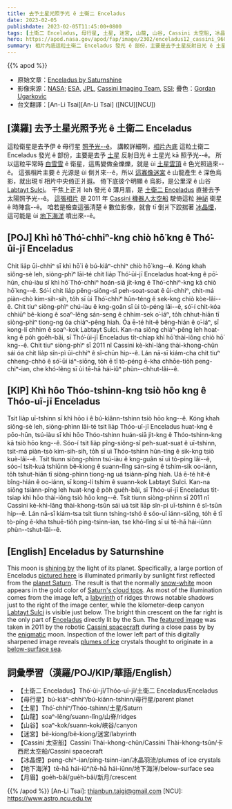 ```yaml
---
title: 去予土星光照予光 ê 土衛二 Enceladus
date: 2023-02-05
publishdate: 2023-02-05T11:45:00+0800
tags: [土衛二 Enceladus, 母行星, 土星, 迷宮, 山龍, 山谷, Cassini 太空船, 冰晶煙, 地下海洋, 月眉]
hero: https://apod.nasa.gov/apod/fap/image/2302/enceladus12_cassini_960.jpg
summary: 相片內底這粒土衛二 Enceladus 發光 ê 部份，主要是去予土星反射日光 ê 土星光 kā 照予光--ê。
---
```


{{% apod %}}

- 原始文章：[Enceladus by Saturnshine](https://apod.nasa.gov/apod/ap230205.html)
- 影像來源：[NASA](https://www.nasa.gov/); [ESA](https://www.esa.int/), [JPL](https://www.jpl.nasa.gov/), [Cassini Imaging Team](https://ciclops.org/), [SSI](https://www.spacescience.org/); 疊色：[Gordan Ugarkovic](https://www.flickr.com/people/ugordan/)
- 台文翻譯：[An-Li Tsai][An-Li Tsai] ([NCU][NCU])

## [漢羅] 去予土星光照予光 ê 土衛二 Enceladus
這粒衛星是去予伊 ê 母行星 [照予光--ê][shining by]。
講較詳細咧，[相片內底][pictured here] 這粒土衛二 Enceladus 發光 ê 部份，主要是去予 [土星][planet Saturn] 反射日光 ê 土星光 kā 照予光--ê。
所以這粒平常時 [白雪雪][snow-white] ê 衛星，這馬變做金爍爍，就是 ùi [土星雲頂][Saturn's cloud tops] ê 色光照過來--ê。
這張相片主要 ê 光源是 ùi 倒爿來--ê，所以 [這寡像迷宮][labyrinth] ê 山龍產生 ê 深色烏影，就出現 tī 相片中央倚正爿遐。
倚下底彼个明顯 ê 烏影，是公里深 ê 山谷 [Labtayt Sulci][Labtayt Sulci]。
干焦上正爿 leh 發光 ê 薄月眉，是 [土衛二 Enceladus][Enceladus] 直接去予太陽照予光--ê。
[這張相片][featured image] 是 2011 年 [Cassini 機器人太空船][Cassini spacecraft] 駛倚這粒 [神祕][enigmatic] 衛星 ê 時陣翕--ê。
咱若是檢查這張清楚 ê 數位影像，就會 tī 倒爿下跤揣著 [冰晶煙][plumes of ice]，這可能是 ùi  [地下海洋][below-surface sea] 噴出來--ê。



## [POJ] Khì hô͘ Thó͘-chhiⁿ-kng chiò hō͘ kng ê Thó͘-ūi-jī Enceladus
Chit lia̍p ūi-chhiⁿ sī khì hō͘ i ê bú-kiâⁿ-chhiⁿ chiò hō͘ kng--ê.
Kóng khah siông-sè leh, siòng-phìⁿ lāi-té chit lia̍p Thó͘-ūi-jī Enceladus hoat-kng ê pō͘-hūn, chú-iàu sī khì hō͘ Thó͘-chhiⁿ hoán-siā ji̍t-kng ê Thó͘-chhiⁿ-kng  kā chiò hō͘ kng--ê.
Só͘-í chit lia̍p pêng-siông-sî peh-soat-soat ê ūi-chhiⁿ, chit-má piàn-chò kim-sih-sih, to̍h sī ùi Thó͘-chhiⁿ hûn-téng ê sek-kng chiò kòe-lâi--ê.
Chit tiuⁿ siòng-phìⁿ chú-iàu ê kng-goân sī ùi tò-péng lâi--ê, só͘-í chit-kóa chhiūⁿ bê-kiong ê soaⁿ-lêng sán-seng ê chhim-sek o͘-iáⁿ, to̍h chhut-hiān tī siòng-phìⁿ tiong-ng óa chiàⁿ-pêng hiah.
Óa ē-té hit-ê bêng-hián ê o͘-iáⁿ, sī kong-lí chhim ê soaⁿ-kok Labtayt Sulci.
Kan-na siōng chiàⁿ-pêng leh hoat-kng ê po̍h goe̍h-bâi, sī Thó͘-ūi-jī Enceladus ti̍t-chiap khì hō͘ thài-iông chiò hō͘ kng--ê.
Chit tiuⁿ siòng-phìⁿ sī 2011 nî Cassini kè-khì-lâng thài-khong-chûn sái óa chit lia̍p sîn-pì ūi-chhiⁿ ê sî-chūn hip--ê.
Lán nā-sī kiám-cha chit tiuⁿ chheng-chhó ê só͘-ūi iáⁿ-siōng, to̍h ē tī tò-péng ē-kha chhōe-tio̍h peng-chiⁿ-ian, che khó-lêng sī ùi tē-hā hái-iûⁿ phùn--chhut-lâi--ê.


## [KIP] Khì hôo Thóo-tshinn-kng tsiò hōo kng ê Thóo-uī-jī Enceladus
Tsit lia̍p uī-tshinn sī khì hōo i ê bú-kiânn-tshinn tsiò hōo kng--ê.
Kóng khah siông-sè leh, siòng-phìnn lāi-té tsit lia̍p Thóo-uī-jī Enceladus huat-kng ê pōo-hūn, tsú-iàu sī khì hōo Thóo-tshinn huán-siā ji̍t-kng ê Thóo-tshinn-kng  kā tsiò hōo kng--ê.
Sóo-í tsit lia̍p pîng-siông-sî peh-suat-suat ê uī-tshinn, tsit-má piàn-tsò kim-sih-sih, to̍h sī uì Thóo-tshinn hûn-tíng ê sik-kng tsiò kuè-lâi--ê.
Tsit tiunn siòng-phìnn tsú-iàu ê kng-guân sī uì tò-píng lâi--ê, sóo-í tsit-kuá tshiūnn bê-kiong ê suann-lîng sán-sing ê tshim-sik oo-iánn, to̍h tshut-hiān tī siòng-phìnn tiong-ng uá tsiànn-pîng hiah.
Uá ē-té hit-ê bîng-hián ê oo-iánn, sī kong-lí tshim ê suann-kok Labtayt Sulci.
Kan-na siōng tsiànn-pîng leh huat-kng ê po̍h gue̍h-bâi, sī Thóo-uī-jī Enceladus ti̍t-tsiap khì hōo thài-iông tsiò hōo kng--ê.
Tsit tiunn siòng-phìnn sī 2011 nî Cassini kè-khì-lâng thài-khong-tsûn sái uá tsit lia̍p sîn-pì uī-tshinn ê sî-tsūn hip--ê.
Lán nā-sī kiám-tsa tsit tiunn tshing-tshó ê sóo-uī iánn-siōng, to̍h ē tī tò-píng ē-kha tshuē-tio̍h ping-tsinn-ian, tse khó-lîng sī uì tē-hā hái-iûnn phùn--tshut-lâi--ê.

## [English] Enceladus by Saturnshine

This moon is [shining by][shining by] the light of its planet.
Specifically, a large portion of Enceladus [pictured here][pictured here] is illuminated primarily by sunlight first reflected from the [planet Saturn][planet Saturn].
The result is that the normally [snow-white][snow-white] moon appears in the gold color of [Saturn's cloud tops][Saturn's cloud tops].
As most of the illumination comes from the image left, a [labyrinth][labyrinth] of ridges throws notable shadows just to the right of the image center, while the kilometer-deep canyon [Labtayt Sulci][Labtayt Sulci] is visible just below.
The bright thin crescent on the far right is the only part of [Enceladus][Enceladus] directly lit by the Sun.
The [featured image][featured image] was taken in 2011 by the robotic [Cassini spacecraft][Cassini spacecraft] during a close pass by by the [enigmatic][enigmatic] moon.
Inspection of the lower left part of this digitally sharpened image reveals [plumes of ice][plumes of ice] crystals thought to originate in a [below-surface sea][below-surface sea].


## 詞彙學習（漢羅/POJ/KIP/華語/English）
- 【土衛二 Enceladus】Thó͘-ūi-jī/Thóo-uī-jī/土衛二 Enceladus/Enceladus
- 【母行星】bú-kiâⁿ-chhiⁿ/bú-kiânn-tshinn/母行星/parent planet
- 【土星】Thó͘-chhiⁿ/Thóo-tshinn/土星/Saturn
- 【山龍】soaⁿ-lêng/suann-lîng/山脊/ridges
- 【山谷】soaⁿ-kok/suann-kok/峽谷/canyon
- 【迷宮】bê-kiong/bê-kiong/迷宮/labyrinth
- 【Cassini 太空船】Cassini Thài-khong-chûn/Cassini Thài-khong-tsûn/卡西尼太空船/Cassini spacecraft
- 【冰晶煙】peng-chiⁿ-ian/ping-tsinn-ian/冰晶羽流/plumes of ice crystals
- 【地下海洋】tē-hā hái-iûⁿ/tē-hā hái-iûnn/地下海洋/below-surface sea
- 【月眉】goe̍h-bâi/gue̍h-bâi/新月/crescent


{{% /apod %}}
[An-Li Tsai]: thianbun.taigi@gmail.com
[NCU]: https://www.astro.ncu.edu.tw

[copyright]: https://apod.nasa.gov/apod/fap/lib/about_apod.html#srapply
[License]: https://creativecommons.org/licenses/by/2.0/

[shining by]:https://en.wikipedia.org/wiki/Planetshine
[pictured here]:https://www.flickr.com/photos/ugordan/6823818755/
[planet Saturn]:https://solarsystem.nasa.gov/planets/saturn/in-depth/
[snow-white]:https://apod.nasa.gov/apod/ap050317.html
[Saturn's cloud tops]:https://apod.nasa.gov/apod/ap170829.html
[labyrinth]:https://en.wikipedia.org/wiki/Labyrinth
[Labtayt Sulci]:https://apod.nasa.gov/apod/ap081222.html
[Enceladus]:https://solarsystem.nasa.gov/moons/saturn-moons/enceladus/in-depth/
[featured image]:http://www.flickr.com/photos/ugordan/6823818755/
[Cassini spacecraft]:https://solarsystem.nasa.gov/missions/cassini/mission/spacecraft/cassini-orbiter/
[enigmatic]:https://www.intermountainpet.com/hubfs/Blog_Images/Dogs-tilting-their-heads.jpg
[plumes of ice]:https://apod.nasa.gov/apod/ap170416.html
[below-surface sea]:https://astrobiology.com/2022/09/new-evidence-for-habitability-in-enceladus-ocean.html



